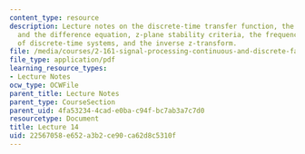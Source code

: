 ```yaml
---
content_type: resource
description: Lecture notes on the discrete-time transfer function, the transfer function
  and the difference equation, z-plane stability criteria, the frequency response
  of discrete-time systems, and the inverse z-transform.
file: /media/courses/2-161-signal-processing-continuous-and-discrete-fall-2008/22567058e652a3b2ce90ca62d8c5310f_lecture_14.pdf
file_type: application/pdf
learning_resource_types:
- Lecture Notes
ocw_type: OCWFile
parent_title: Lecture Notes
parent_type: CourseSection
parent_uid: 4fa53234-4cad-e0ba-c94f-bc7ab3a7c7d0
resourcetype: Document
title: Lecture 14
uid: 22567058-e652-a3b2-ce90-ca62d8c5310f
---
```

